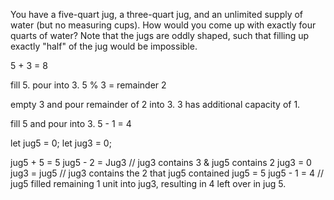 You have a five-quart jug, a three-quart jug, and an unlimited supply of water (but no measuring cups).
How would you come up with exactly four quarts of water?
Note that the jugs are oddly shaped, such that filling up exactly "half" of the jug would be impossible.

5 + 3 = 8

fill 5. pour into 3.
5 % 3 = remainder 2

empty 3 and pour remainder of 2 into 3. 3 has additional capacity of 1.

fill 5 and pour into 3.
5 - 1 = 4


let jug5 = 0;
let jug3 = 0;

jug5 + 5 = 5
jug5 - 2 = Jug3 // jug3 contains 3 & jug5 contains 2
jug3 = 0
jug3 = jug5 // jug3 contains the 2 that jug5 contained
jug5 = 5
jug5 - 1 = 4 // jug5 filled remaining 1 unit into jug3, resulting in 4 left over in jug 5.